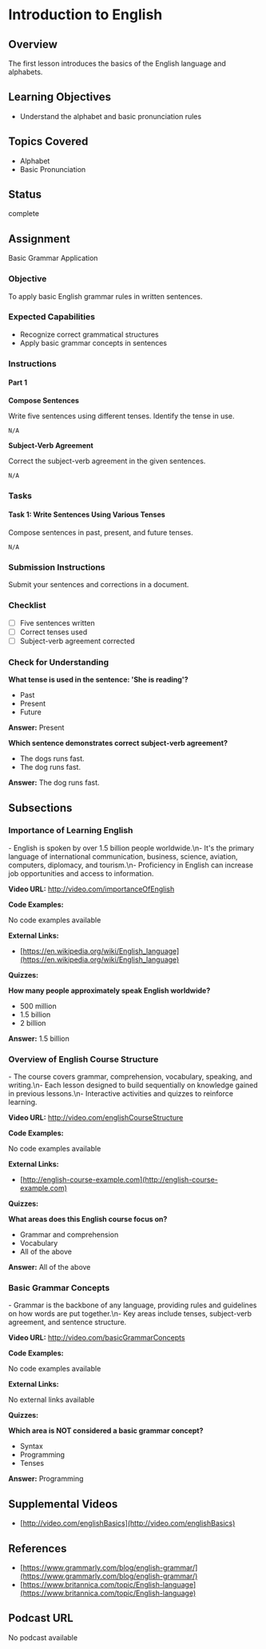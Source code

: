 # Introduction to English

## Overview

The first lesson introduces the basics of the English language and alphabets.

## Learning Objectives

- Understand the alphabet and basic pronunciation rules

## Topics Covered

- Alphabet
- Basic Pronunciation

## Status

complete

## Assignment

Basic Grammar Application

### Objective

To apply basic English grammar rules in written sentences.

### Expected Capabilities

- Recognize correct grammatical structures
- Apply basic grammar concepts in sentences

### Instructions

#### Part 1

**Compose Sentences**

Write five sentences using different tenses. Identify the tense in use.

```
N/A
```

**Subject-Verb Agreement**

Correct the subject-verb agreement in the given sentences.

```
N/A
```

### Tasks

#### Task 1: Write Sentences Using Various Tenses

Compose sentences in past, present, and future tenses.

```
N/A
```

### Submission Instructions

Submit your sentences and corrections in a document.

### Checklist

- [ ] Five sentences written
- [ ] Correct tenses used
- [ ] Subject-verb agreement corrected

### Check for Understanding

**What tense is used in the sentence: 'She is reading'?**

- Past
- Present
- Future

**Answer:** Present

**Which sentence demonstrates correct subject-verb agreement?**

- The dogs runs fast.
- The dog runs fast.

**Answer:** The dog runs fast.

## Subsections

### Importance of Learning English

\- English is spoken by over 1.5 billion people worldwide.\n- It's the primary language of international communication, business, science, aviation, computers, diplomacy, and tourism.\n- Proficiency in English can increase job opportunities and access to information.

**Video URL:** http://video.com/importanceOfEnglish

**Code Examples:**

No code examples available

**External Links:**

- [https://en.wikipedia.org/wiki/English_language](https://en.wikipedia.org/wiki/English_language)

**Quizzes:**

**How many people approximately speak English worldwide?**

- 500 million
- 1.5 billion
- 2 billion

**Answer:** 1.5 billion

### Overview of English Course Structure

\- The course covers grammar, comprehension, vocabulary, speaking, and writing.\n- Each lesson designed to build sequentially on knowledge gained in previous lessons.\n- Interactive activities and quizzes to reinforce learning.

**Video URL:** http://video.com/englishCourseStructure

**Code Examples:**

No code examples available

**External Links:**

- [http://english-course-example.com](http://english-course-example.com)

**Quizzes:**

**What areas does this English course focus on?**

- Grammar and comprehension
- Vocabulary
- All of the above

**Answer:** All of the above

### Basic Grammar Concepts

\- Grammar is the backbone of any language, providing rules and guidelines on how words are put together.\n- Key areas include tenses, subject-verb agreement, and sentence structure.

**Video URL:** http://video.com/basicGrammarConcepts

**Code Examples:**

No code examples available

**External Links:**

No external links available

**Quizzes:**

**Which area is NOT considered a basic grammar concept?**

- Syntax
- Programming
- Tenses

**Answer:** Programming

## Supplemental Videos

- [http://video.com/englishBasics](http://video.com/englishBasics)

## References

- [https://www.grammarly.com/blog/english-grammar/](https://www.grammarly.com/blog/english-grammar/)
- [https://www.britannica.com/topic/English-language](https://www.britannica.com/topic/English-language)

## Podcast URL

No podcast available